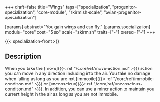 +++
draft=false
title="Wings"
tags=["specialization", "progenitor-specialization", "core-module", "skirmish-scale", "avian-progenitor-specialization"]

[params]
  abstract="You gain wings and can fly."
  [params.specialization]
    module="core"
    cost="5 sp"
    scale="skirmish"
    traits=["-"]
    prereq=["-"]
+++

{{< specialization-front >}}

## Description

When you take the [move]({{< ref "/core/ref/move-action.md" >}}) action you can move in any direction including into the air. You take no damage when falling as long as you are not [immobile]({{< ref "/core/ref/immobile-condition.md" >}}) or [unconscious]({{< ref "/core/ref/unconscious-condition.md" >}}). In addition, you can use a minor action to maintain you current height in the air as long as you are not immobile.

